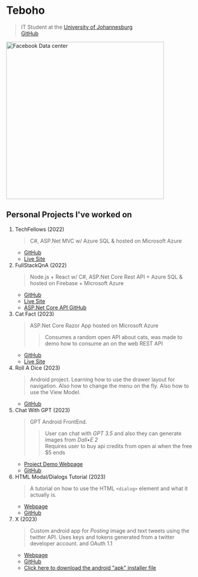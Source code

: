# Teboho

> IT Student at the [University of Johannesburg](https://www.uj.ac.za)  
> [GitHub](https://github.com/teboho)

<img style="width: 30em;" src="assets/images/Facebook010_data-center.jpg" alt="Facebook Data center">

## Personal Projects I've worked on

1. TechFellows (2022)
      > C#, ASP.Net MVC w/ Azure SQL & hosted on Microsoft Azure
      - [GitHub](https://github.com/teboho/TechFellows)
      - [Live Site](https://techfellows.azurewebsites.net)
2. FullStackQnA (2022)
      > Node.js + React w/ C#, ASP.Net Core Rest API + Azure SQL & hosted on Firebase + Microsoft Azure
      - [GitHub](https://github.com/teboho/fullstackqna)
      - [Live Site](https://fullstackqna.web.app)
      - [ASP.Net Core API GitHub](https://github.com/teboho/FullstackQnA-API)
3. Cat Fact (2023)
      > ASP.Net Core Razor App hosted on Microsoft Azure
      >> Consumes a random open API about cats, was made to demo how to consume an on the web REST API
      - [GitHub](https://github.com/teboho/ConsumingRestWithANC)
      - [Live Site](https://catfact.azurewebsites.net/)
4. Roll A Dice (2023)
      > Android project. Learning how to use the drawer layout for navigation. Also how to change the menu on the fly. Also how to use the View Model.
      - [GitHub](https://github.com/teboho/drawer-layout)
5. Chat With GPT (2023)
      > GPT Android FrontEnd.
      > > User can chat with *GPT 3.5* and also they can generate images from *Dall•E 2*  
      > > Requires user to buy api credits from open ai when the free $5 ends
      - [Project Demo Webpage](https://teboho.github.io/gpt-client)
      - [GitHub](https://github.com/teboho/gpt-client)
6. HTML Modal/Dialogs Tutorial (2023)
      > A tutorial on how to use the HTML `<dialog>` element and what it actually is.
      - [Webpage](https://teboho.github.io/dialogvsmodal)  
      - [GitHub](https://github.com/teboho/dialogvsmodal)  
7. X (2023)
      > Custom android app for *Posting* image and text tweets using the twitter API.
      > Uses keys and tokens generated from a twitter developer account. and OAuth 1.1
      - [Webpage](https://teboho.github.io/x)  
      - [GitHub](https://github.com/teboho/x)
      - [Click here to download the android "apk" installer file](https://github.com/teboho/x/releases/download/8.10.2023-v0/TweetJava.apk)
